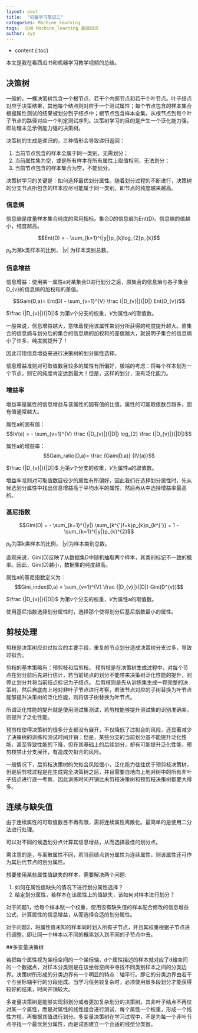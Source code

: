 ```yaml
---
layout: post
title:  "机器学习笔记二"
categories: Machine_learning
tags:  总结 Machine_learning 基础知识
author: zyy
---
```


* content
{:toc}

本文是我在看西瓜书和机器学习教学视频的总结。




## 决策树

一般的，一棵决策树包含一个根节点、若干个内部节点和若干个叶节点。叶子结点对应于决策结果，其他每个结点则对应于一个测试属性；每个节点包含的样本集合根据属性测试的结果被划分到子结点中；根节点包含样本全集。从根节点到每个叶子节点的路径对应一个判定测试序列。决策树学习的目的是产生一个泛化能力强，即处理未见示例能力强的决策树。

决策树的生成是递归的，三种情形会导致递归返回：
1. 当前节点包含的样本全属于同一类别，无需划分；
2. 当前属性集为空，或是所有样本在所有属性上取值相同，无法划分；
3. 当前节点包含的样本集合为空，不能划分。

决策树学习的关键是：如何选择最优划分属性。随着划分过程的不断进行，决策树的分支节点所包含的样本应尽可能属于同一类别，即节点的纯度越来越高。

### 信息熵
信息熵是度量样本集合纯度的常用指标。集合D的信息熵为Ent(D)。信息熵的值越小，纯度越高。

$$Ent(D) = - \sum_{k=1}^{|y|}p_{k}log_{2}p_{k}$$

$p_{k}$为第k类样本的比例，
$|y|$ 为样本类别总数。

### 信息增益

信息增益：使用某一属性a对某集合D进行划分之后，原集合的信息熵与各子集合D_{v}的信息熵的加权和的差值。

$$Gain(D,a)= Ent(D) - \sum_{v=1}^{V} \frac {|D_{v}|}{|D|} Ent(D_{v})$$

$\frac {|D_{v}|}{|D|}$
为第v个分支的权重，$V$为属性a的取值数。

一般来说，信息增益越大，意味着使用该属性来划分所获得的纯度提升越大。原集合的信息熵与划分后的集合的信息熵的加权和的差值越大，就说明子集合的信息熵小了许多，纯度就提升了！

因此可用信息增益来进行决策树的划分属性选择。

信息增益准则对可取值数目较多的属性有所偏好，极端的考虑：将每个样本划为一个节点，则它的纯度肯定达到最大！但是，这样的划分，没有泛化能力。

### 增益率

增益率是属性的信息增益与该属性的固有值的比值。属性的可能取值数目越多，固有值通常越大。

属性a的固有值： 
$$IV(a) = - \sum_{v=1}^{V} \frac {|D_{v}|}{|D|} log_{2} \frac {|D_{v}|}{|D|}$$

属性a的增益率： $$Gain_ratio(D,a)= \frac {Gain(D,a)} {IV(a)}$$


$\frac {|D_{v}|}{|D|}$
为第v个分支的权重，$V$为属性a的取值数。

增益率准则对可取值数目较少的属性有所偏好，因此我们在选择划分属性时，先从候选划分属性中找出信息增益高于平均水平的属性，然后再从中选择增益率最高的。

### 基尼指数

$$Gini(D) = - \sum_{k=1}^{|y|} \sum_{k^{'}!=k}p_{k}p_{k^{'}} = 1 - \sum_{k=1}^{|y|}p_{k}^{2}$$

$p_{k}$为第k类样本的比例，
$|y|$为样本类别总数。

直观来说，Gini(D)反映了从数据集D中随机抽取两个样本，其类别标记不一致的概率。因此，Gini(D)越小，数据集的纯度越高。

属性a的基尼指数定义为：
$$Gini_index(D,a) = \sum_{v=1}^{V} \frac {|D_{v}|}{|D|} Gini(D^{v})$$

$\frac {|D_{v}|}{|D|}$
为第v个分支的权重，$V$为属性a的取值数。

使用基尼指数选择划分属性时，选择那个使得划分后基尼指数最小的属性。

## 剪枝处理

剪枝是决策树应对过拟合的主要手段，重复的节点划分造成决策树分支过多，导致过拟合。

剪枝的基本策略有：预剪枝和后剪枝。
预剪枝是在决策树生成过程中，对每个节点在划分前后先进行估计，若当前结点的划分不能带来决策树泛化性能的提升，则停止划分并将当前结点标记为子结点。
后剪枝则是先从训练集生成一颗完整的决策树，然后自底向上地对非叶子节点进行考察，若该节点对应的子树替换为叶节点能够提升决策树的泛化性能，则将该子树替换为叶节点。

所谓泛化性能的提升就是使用测试集测试，若剪枝能够提升测试集的识别准确率，则提升了泛化性能。

预剪枝使得决策树的很多分支都没有展开，不仅降低了过拟合的风险，还显著减少了决策树的训练和测试时间开销；但是，某些分支的当前划分虽不能提升泛化性能，甚至导致性能的下降，但在其基础上的后续划分，却有可能提升泛化性能，预剪枝禁止分支展开，有造成欠拟合的风险。

一般情况下，后剪枝决策树的欠拟合风险很小，泛化能力往往优于预剪枝决策树，但是后剪枝过程是在生成完全决策树之后，并且需要自地向上地对树中的所有非叶子结点进行逐一考察，因此训练时间开销比未剪枝决策树和预剪枝决策树都要大得多。


## 连续与缺失值

由于连续属性的可取值数目不再有限，需将连续属性离散化。最简单的是使用二分法进行处理。

可以对不同的候选划分点计算其信息增益，从而选择最佳的划分点。

需注意的是，与离散属性不同，若当前结点划分属性为连续属性，则该属性还可作为其后代节点的划分属性。

想要使用某些属性值缺失的样本，需要解决两个问题:
1. 如何在属性值缺失的情况下进行划分属性选择？
2. 给定划分属性，若样本在该属性上的值缺失，该如何对样本进行划分？

对于问题1，给每个样本赋一个权重，使用没有缺失值的样本配合修改的信息增益公式，计算属性的信息增益，从而选择合适的划分属性。

对于问题2，将属性值未知的样本同时划入所有子节点，并且其权重根据子节点进行调整。即让同一个样本以不同的概率划入到不同的子节点中去。

##多变量决策树

若把每个属性视为坐标空间的一个坐标轴，d个属性描述的样本就对应了d维空间的一个数据点，对样本分类则是在该坐标空间中寻找不同类别样本之间的分类边界。决策树所形成的分类边界有一个明显的特点：轴平行。即它的分类边界由若干个与坐标轴平行的分段组成。当学习任务较复杂时，必须使用很多段划分才能获得较好的结果，时间开销较大。

多变量决策树是能够实现斜划分或者更加复杂划分的决策树。其非叶子结点不再仅对某一个属性，而是对属性的线性组合进行测试，每个属性一个权重，形成一个线性方程，再根据其值进行划分。多变量决策树在学习过程中，不是为每一个非叶节点寻找一个最优划分属性，而是试图建立一个合适的线型分类器。




